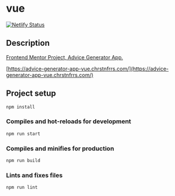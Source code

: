 # vue

[![Netlify Status](https://api.netlify.com/api/v1/badges/18b15e86-f58b-41ba-92ee-5d2c00842882/deploy-status)](https://app.netlify.com/sites/advice-generator-app-vue/deploys)

## Description

[Frontend Mentor Project, Advice Generator App.](https://www.frontendmentor.io/challenges/advice-generator-app-QdUG-13db)


[https://advice-generator-app-vue.chrstnfrrs.com/](https://advice-generator-app-vue.chrstnfrrs.com/)

## Project setup
```
npm install
```

### Compiles and hot-reloads for development
```
npm run start
```

### Compiles and minifies for production
```
npm run build
```

### Lints and fixes files
```
npm run lint
```
